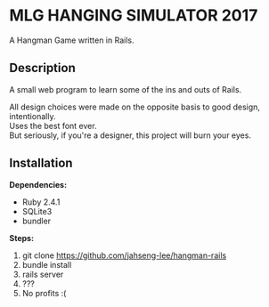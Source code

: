 # MLG HANGING SIMULATOR 2017

A Hangman Game written in Rails.  

## Description
A small web program to learn some of the ins and outs of Rails.  
  
All design choices were made on the opposite basis to good design, intentionally.  
Uses the best font ever.  
But seriously, if you're a designer, this project will burn your eyes.  

## Installation
**Dependencies:**
 - Ruby 2.4.1
 - SQLite3
 - bundler

**Steps:**
 1. git clone https://github.com/jahseng-lee/hangman-rails
 2. bundle install
 3. rails server
 4. ???
 5. No profits :(

